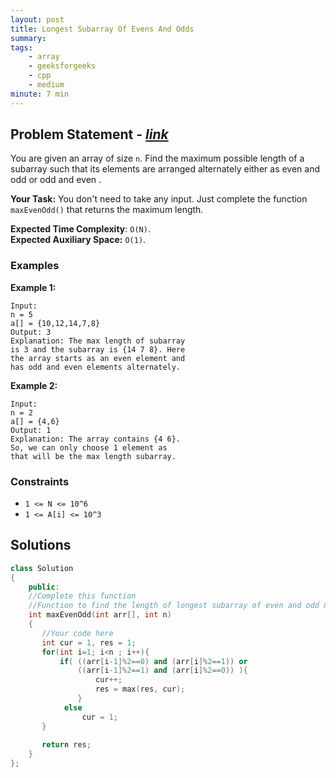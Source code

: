 ```yaml
---
layout: post
title: Longest Subarray Of Evens And Odds 
summary:
tags:
    - array
    - geeksforgeeks
    - cpp
    - medium
minute: 7 min
---
```


## Problem Statement - [*link*](https://practice.geeksforgeeks.org/problems/longest-subarray-of-evens-and-odds/1/)  

You are given an array of size `n`. Find the maximum possible length of a subarray such that its elements are arranged alternately either as even and odd or odd and even .

**Your Task:** 
You don't need to take any input. Just complete the function `maxEvenOdd()` that returns the maximum length.

**Expected Time Complexity**: `O(N)`.     
**Expected Auxiliary Space:**   `O(1)`.


### Examples

**Example 1:**   
```
Input:
n = 5
a[] = {10,12,14,7,8}
Output: 3
Explanation: The max length of subarray
is 3 and the subarray is {14 7 8}. Here 
the array starts as an even element and 
has odd and even elements alternately.
```

**Example 2:**   
```
Input:
n = 2
a[] = {4,6}
Output: 1
Explanation: The array contains {4 6}. 
So, we can only choose 1 element as 
that will be the max length subarray.
```

### Constraints

+ `1 <= N <= 10^6`
+ `1 <= A[i] <= 10^3`

## Solutions

```cpp
class Solution
{
    public:
    //Complete this function
    //Function to find the length of longest subarray of even and odd numbers.
    int maxEvenOdd(int arr[], int n) 
    { 
       //Your code here
       int cur = 1, res = 1;
       for(int i=1; i<n ; i++){
           if( ((arr[i-1]%2==0) and (arr[i]%2==1)) or 
               ((arr[i-1]%2==1) and (arr[i]%2==0)) ){
                   cur++;
                   res = max(res, cur);
               }
            else
                cur = 1;
       }
       
       return res;
    }
};
```

